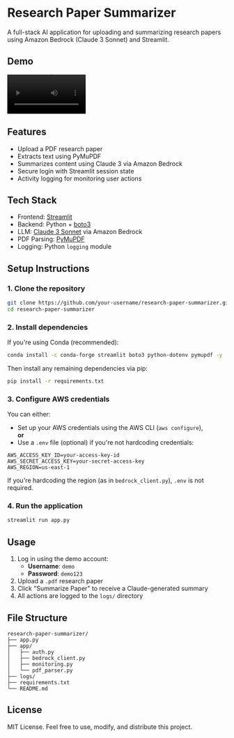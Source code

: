 # Research Paper Summarizer

A full-stack AI application for uploading and summarizing research papers using Amazon Bedrock (Claude 3 Sonnet) and Streamlit.

## Demo

<video src='https://github.com/Bal67/ResearchPaper_Summarizer/blob/main/docs/research_paper_summarizer.mov' width=180/></video>

## Features

- Upload a PDF research paper
- Extracts text using PyMuPDF
- Summarizes content using Claude 3 via Amazon Bedrock
- Secure login with Streamlit session state
- Activity logging for monitoring user actions

## Tech Stack

- Frontend: [Streamlit](https://streamlit.io/)
- Backend: Python + [boto3](https://boto3.amazonaws.com/v1/documentation/api/latest/index.html)
- LLM: [Claude 3 Sonnet](https://docs.aws.amazon.com/bedrock/latest/userguide/model-ids.html) via Amazon Bedrock
- PDF Parsing: [PyMuPDF](https://pymupdf.readthedocs.io/)
- Logging: Python `logging` module

## Setup Instructions

### 1. Clone the repository

```bash
git clone https://github.com/your-username/research-paper-summarizer.git
cd research-paper-summarizer
```

### 2. Install dependencies

If you're using Conda (recommended):

```bash
conda install -c conda-forge streamlit boto3 python-dotenv pymupdf -y
```

Then install any remaining dependencies via pip:

```bash
pip install -r requirements.txt
```

### 3. Configure AWS credentials

You can either:

- Set up your AWS credentials using the AWS CLI (`aws configure`),  
**or**
- Use a `.env` file (optional) if you're not hardcoding credentials:

```env
AWS_ACCESS_KEY_ID=your-access-key-id
AWS_SECRET_ACCESS_KEY=your-secret-access-key
AWS_REGION=us-east-1
```

If you're hardcoding the region (as in `bedrock_client.py`), `.env` is not required.

### 4. Run the application

```bash
streamlit run app.py
```

## Usage

1. Log in using the demo account:
   - **Username**: `demo`
   - **Password**: `demo123`
2. Upload a `.pdf` research paper
3. Click "Summarize Paper" to receive a Claude-generated summary
4. All actions are logged to the `logs/` directory

## File Structure

```
research-paper-summarizer/
├── app.py
├── app/
│   ├── auth.py
│   ├── bedrock_client.py
│   ├── monitoring.py
│   └── pdf_parser.py
├── logs/
├── requirements.txt
└── README.md
```

## License

MIT License. Feel free to use, modify, and distribute this project.
